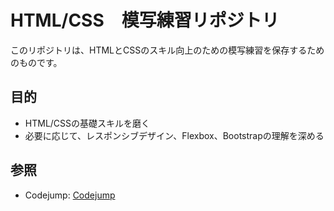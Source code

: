 # HTML/CSS　模写練習リポジトリ

このリポジトリは、HTMLとCSSのスキル向上のための模写練習を保存するためのものです。

## 目的
- HTML/CSSの基礎スキルを磨く
- 必要に応じて、レスポンシブデザイン、Flexbox、Bootstrapの理解を深める

## 参照
- Codejump: [Codejump](https://code-jump.com/)
